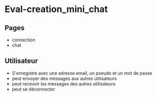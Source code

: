 # Eval-creation_mini_chat

## Pages
- connection
- chat

## Utilisateur
- S'enregistre avec une adresse email, un pseudo et un mot de passe
- peut envoyer des messages aux autres utilisateurs
- peut recevoir les messages des autres utilisateurs
- peut se déconnecter